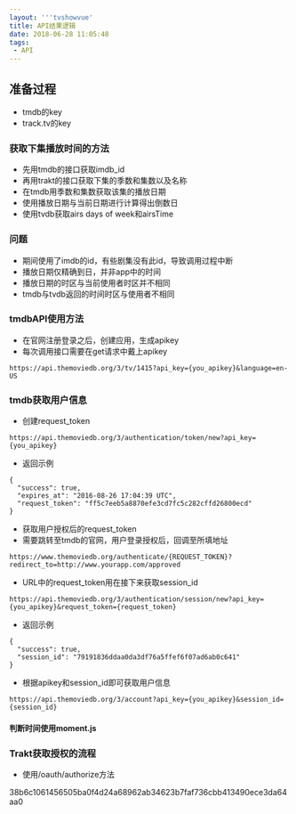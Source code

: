 ```yaml
---
layout: '''tvshowvue'
title: API结果逻辑
date: 2018-06-28 11:05:48
tags:
 - API
---
```


## 准备过程

* tmdb的key
* track.tv的key

### 获取下集播放时间的方法

* 先用tmdb的接口获取imdb_id
* 再用trakt的接口获取下集的季数和集数以及名称
* 在tmdb用季数和集数获取该集的播放日期
* 使用播放日期与当前日期进行计算得出倒数日
* 使用tvdb获取airs days of week和airsTime

### 问题

* 期间使用了imdb的id，有些剧集没有此id，导致调用过程中断
* 播放日期仅精确到日，并非app中的时间
* 播放日期的时区与当前使用者时区并不相同
* tmdb与tvdb返回的时间时区与使用者不相同

### tmdbAPI使用方法

* 在官网注册登录之后，创建应用，生成apikey
* 每次调用接口需要在get请求中戴上apikey

```
https://api.themoviedb.org/3/tv/1415?api_key={you_apikey}&language=en-US
```

### tmdb获取用户信息

* 创建request_token

```
https://api.themoviedb.org/3/authentication/token/new?api_key={you_apikey}
```

* 返回示例

```
{
  "success": true,
  "expires_at": "2016-08-26 17:04:39 UTC",
  "request_token": "ff5c7eeb5a8870efe3cd7fc5c282cffd26800ecd"
}
```

* 获取用户授权后的request_token
* 需要跳转至tmdb的官网，用户登录授权后，回调至所填地址

```
https://www.themoviedb.org/authenticate/{REQUEST_TOKEN}?redirect_to=http://www.yourapp.com/approved
```

* URL中的request_token用在接下来获取session_id

```
https://api.themoviedb.org/3/authentication/session/new?api_key={you_apikey}&request_token={request_token}
```

* 返回示例

```
{
  "success": true,
  "session_id": "79191836ddaa0da3df76a5ffef6f07ad6ab0c641"
}
```

* 根据apikey和session_id即可获取用户信息

```
https://api.themoviedb.org/3/account?api_key={you_apikey}&session_id={session_id}
```

#### 判断时间使用moment.js



###	Trakt获取授权的流程

* 使用/oauth/authorize方法

38b6c1061456505ba0f4d24a68962ab34623b7faf736cbb413490ece3da64aa0